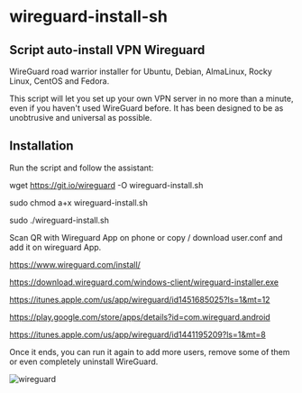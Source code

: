 # wireguard-install-sh
## Script auto-install VPN Wireguard

WireGuard road warrior installer for Ubuntu, Debian, AlmaLinux, Rocky Linux, CentOS and Fedora.

This script will let you set up your own VPN server in no more than a minute, even if you haven't used WireGuard before. It has been designed to be as unobtrusive and universal as possible.

## Installation

Run the script and follow the assistant:

wget https://git.io/wireguard -O wireguard-install.sh 

sudo chmod a+x wireguard-install.sh

sudo ./wireguard-install.sh

Scan QR with Wireguard App on phone or copy / download user.conf and add it on wireguard App.

https://www.wireguard.com/install/

https://download.wireguard.com/windows-client/wireguard-installer.exe

https://itunes.apple.com/us/app/wireguard/id1451685025?ls=1&mt=12

https://play.google.com/store/apps/details?id=com.wireguard.android

https://itunes.apple.com/us/app/wireguard/id1441195209?ls=1&mt=8

Once it ends, you can run it again to add more users, remove some of them or even completely uninstall WireGuard.

![wireguard](https://github.com/JLalib/wireguard-install-sh/assets/57844755/8720cc6b-fd3b-428c-a26f-0b3d3fd7ea2b)
